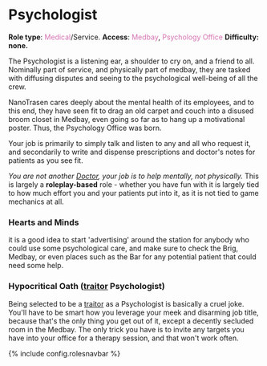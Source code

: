 # Psychologist

**Role type**: <font color= "#d673b2">Medical</font>/Service. **Access**: <font color="#d673b2">Medbay</font>, <font color="#d673b2">Psychology Office</font> **Difficulty:** **none.**



The Psychologist is a listening ear, a shoulder to cry on, and a friend to all. Nominally part of service, and physically part of medbay, they are tasked with diffusing disputes and seeing to the psychological well-being of all the crew.

NanoTrasen cares deeply about the mental health of its employees, and to this end, they have seen fit to drag an old carpet and couch into a disused broom closet in Medbay, even going so far as to hang up a motivational poster. Thus, the Psychology Office was born.

Your job is primarily to simply talk and listen to any and all who request it, and secondarily to write and dispense prescriptions and doctor's notes for patients as you see fit.

*You are not another [Doctor](Medical-Doctor.md), your job is to help mentally, not physically.* This is largely a **roleplay-based** role - whether you have fun with it is largely tied to how much effort you and your patients put into it, as it is not tied to game mechanics at all.

### Hearts and Minds

it is a good idea to start 'advertising' around the station for anybody who could use some psychological care, and make sure to check the Brig, Medbay, or even places such as the Bar for any potential patient that could need some help.

### Hypocritical Oath ([traitor](traitor.md) Psychologist)

Being selected to be a [traitor](traitor.md) as a Psychologist is basically a cruel joke. You'll have to be smart how you leverage your meek and disarming job title, because that's the only thing you get out of it, except a decently secluded room in the Medbay. The only trick you have is to invite any targets you have into your office for a therapy session, and that won't work often.

 {% include config.rolesnavbar %}
